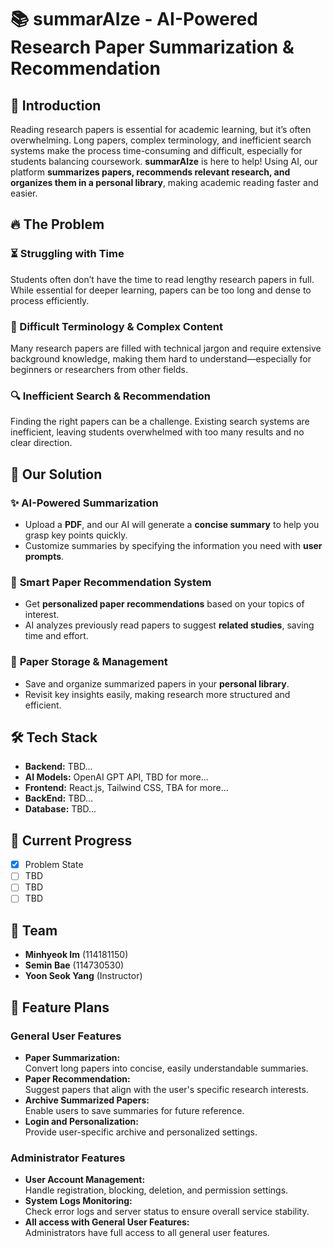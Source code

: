 # 📚 summarAIze - AI-Powered Research Paper Summarization & Recommendation  

## 🚀 Introduction  
Reading research papers is essential for academic learning, but it’s often overwhelming. Long papers, complex terminology, and inefficient search systems make the process time-consuming and difficult, especially for students balancing coursework. **summarAIze** is here to help! Using AI, our platform **summarizes papers, recommends relevant research, and organizes them in a personal library**, making academic reading faster and easier.  

## 🔥 The Problem  
### ⏳ Struggling with Time  
Students often don’t have the time to read lengthy research papers in full. While essential for deeper learning, papers can be too long and dense to process efficiently.  

### 🤯 Difficult Terminology & Complex Content  
Many research papers are filled with technical jargon and require extensive background knowledge, making them hard to understand—especially for beginners or researchers from other fields.  

### 🔍 Inefficient Search & Recommendation  
Finding the right papers can be a challenge. Existing search systems are inefficient, leaving students overwhelmed with too many results and no clear direction.  

## 🎯 Our Solution  
### ✨ **AI-Powered Summarization**  
- Upload a **PDF**, and our AI will generate a **concise summary** to help you grasp key points quickly.  
- Customize summaries by specifying the information you need with **user prompts**.  

### 🔎 **Smart Paper Recommendation System**  
- Get **personalized paper recommendations** based on your topics of interest.  
- AI analyzes previously read papers to suggest **related studies**, saving time and effort.  

### 📂 **Paper Storage & Management**  
- Save and organize summarized papers in your **personal library**.  
- Revisit key insights easily, making research more structured and efficient.  

## 🛠️ Tech Stack  
- **Backend:** TBD...
- **AI Models:** OpenAI GPT API, TBD for more...
- **Frontend:** React.js, Tailwind CSS, TBA for more...
- **BackEnd:** TBD...
- **Database:** TBD...

## 🚧 Current Progress  
- [X] Problem State  
- [ ] TBD
- [ ] TBD
- [ ] TBD

## 👥 Team  
- **Minhyeok Im** (114181150)  
- **Semin Bae** (114730530)  
- **Yoon Seok Yang** (Instructor)

## 📌 Feature Plans  
### General User Features
- **Paper Summarization:**  
  Convert long papers into concise, easily understandable summaries.
- **Paper Recommendation:**  
  Suggest papers that align with the user's specific research interests.
- **Archive Summarized Papers:**  
  Enable users to save summaries for future reference.
- **Login and Personalization:**  
  Provide user-specific archive and personalized settings.

### Administrator Features
- **User Account Management:**  
  Handle registration, blocking, deletion, and permission settings.
- **System Logs Monitoring:**  
  Check error logs and server status to ensure overall service stability.
- **All access with General User Features:**  
  Administrators have full access to all general user features.
